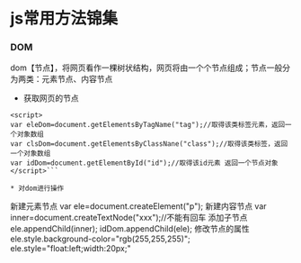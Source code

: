 # js常用方法锦集

### DOM
dom【节点】，将网页看作一棵树状结构，网页将由一个个节点组成；节点一般分为两类：元素节点、内容节点

* 获取网页的节点
```
<script>
var eleDom=document.getElementsByTagName("tag");//取得该类标签元素，返回一个对象数组
var clsDom=document.getElementsByClassNane("class");//取得该类标签，返回一个对象数组
var idDom=document.getElementById("id");//取得该id元素 返回一个节点对象
</script>```

* 对dom进行操作
```
新建元素节点
var ele=document.createElement("p");
新建内容节点
var inner=document.createTextNode("xxx");//不能有回车
添加子节点
ele.appendChild(inner);
idDom.appendChild(ele);
修改节点的属性
ele.style.background-color="rgb(255,255,255)";
ele.style="float:left;width:20px;"
```
